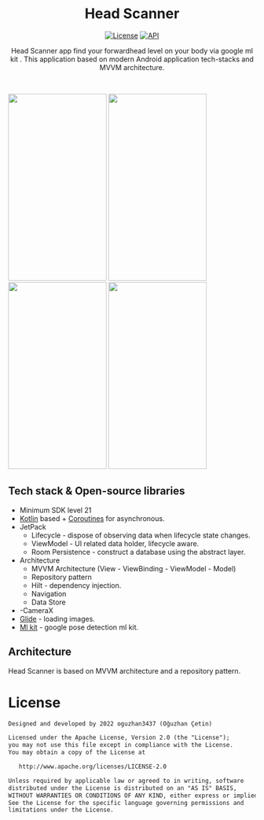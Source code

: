 <h1 align="center">Head Scanner</h1>

<p align="center">
  <a href="https://opensource.org/licenses/Apache-2.0"><img alt="License" src="https://img.shields.io/badge/License-Apache%202.0-blue.svg"/></a>
  <a href="https://android-arsenal.com/api?level=21"><img alt="API" src="https://img.shields.io/badge/API-21%2B-brightgreen.svg?style=flat"/></a>
</p>

<p align="center">  
Head Scanner app find your forwardhead level on your body via google ml kit . This
application based on modern Android application tech-stacks and MVVM architecture.<br>
</p>
</br>

<img src="https://github.com/oguzhan3437/temp/blob/main/image1.jpeg" width="200" height="380"/>   <img src="https://github.com/oguzhan3437/temp/blob/main/image3a.jpeg"  width="200" height="380"/> <img src="https://github.com/oguzhan3437/temp/blob/main/image4.jpeg"  width="200" height="380"/> <img src="https://github.com/oguzhan3437/temp/blob/main/image5.jpeg"  width="200" height="380"/> 




## Tech stack & Open-source libraries
- Minimum SDK level 21
- [Kotlin](https://kotlinlang.org/) based + [Coroutines](https://github.com/Kotlin/kotlinx.coroutines) for asynchronous.
- JetPack
  - Lifecycle - dispose of observing data when lifecycle state changes.
  - ViewModel - UI related data holder, lifecycle aware.
  - Room Persistence - construct a database using the abstract layer.
- Architecture
  - MVVM Architecture (View - ViewBinding - ViewModel - Model)
  - Repository pattern
  - Hilt - dependency injection.
  - Navigation
  - Data Store 
-  -CameraX
- [Glide](https://github.com/bumptech/glide) - loading images.
- [Ml kit](https://developers.google.com/ml-kit/vision/pose-detection) - google pose detection ml kit.

## Architecture
Head Scanner is based on MVVM architecture and a repository pattern.


# License
```xml
Designed and developed by 2022 oguzhan3437 (Oğuzhan Çetin)

Licensed under the Apache License, Version 2.0 (the "License");
you may not use this file except in compliance with the License.
You may obtain a copy of the License at

   http://www.apache.org/licenses/LICENSE-2.0

Unless required by applicable law or agreed to in writing, software
distributed under the License is distributed on an "AS IS" BASIS,
WITHOUT WARRANTIES OR CONDITIONS OF ANY KIND, either express or implied.
See the License for the specific language governing permissions and
limitations under the License.
```
